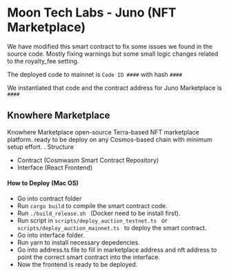 # Moon Tech Labs - Juno (NFT Marketplace)

We have modified this smart contract to fix some issues we found in the source code.  Mostly fixing warnings but some small logic changes related to the royalty_fee setting. 

The deployed code to mainnet is `Code ID ####` with hash `####`

We instantiated that code and the contract address for Juno Marketplace is `####`

## Knowhere Marketplace

Knowhere Marketplace open-source Terra-based NFT marketplace platform. 
ready to be deploy on any Cosmos-based chain with minimum setup effort.
.
Structure
- Contract (Cosmwasm Smart Contract Repository)
- Interface (React Frontend)

#### How to Deploy (Mac OS)

- Go into contract folder
- Run ```cargo build``` to compile the smart contract code.
- Run ```./build_release.sh ``` (Docker need to be install first).
- Run script in ```scripts/deploy_auction_testnet.ts ``` or ```scripts/deploy_auction_mainnet.ts ``` to deploy the smart contract.
- Go into interface folder.
- Run yarn to install necessary depedencies.
- Go into address.ts file to fill in marketplace address and nft address to point the correct smart contract into the interface.
- Now the frontend is ready to be deployed.







